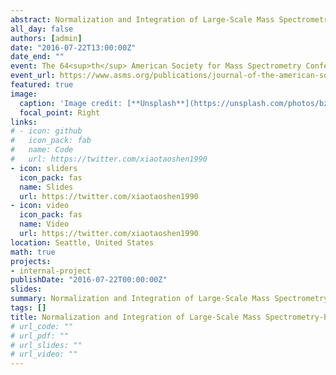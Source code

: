 ```yaml
---
abstract: Normalization and Integration of Large-Scale Mass Spectrometry-based Metabolomics Data Using Support Vector Regression
all_day: false
authors: [admin]
date: "2016-07-22T13:00:00Z"
date_end: ""
event: The 64<sup>th</sup> American Society for Mass Spectrometry Conference
event_url: https://www.asms.org/publications/journal-of-the-american-society-for-mass-spectrometry-group/news-detail/2016/07/22/highlights-from-the-64th-annual-asms-conference
featured: true
image:
  caption: 'Image credit: [**Unsplash**](https://unsplash.com/photos/bzdhc5b3Bxs)'
  focal_point: Right
links:
# - icon: github
#   icon_pack: fab
#   name: Code
#   url: https://twitter.com/xiaotaoshen1990
- icon: sliders
  icon_pack: fas
  name: Slides
  url: https://twitter.com/xiaotaoshen1990
- icon: video
  icon_pack: fas
  name: Video
  url: https://twitter.com/xiaotaoshen1990
location: Seattle, United States
math: true
projects:
- internal-project
publishDate: "2016-07-22T00:00:00Z"
slides: 
summary: Normalization and Integration of Large-Scale Mass Spectrometry-based Metabolomics Data Using Support Vector Regression
tags: []
title: Normalization and Integration of Large-Scale Mass Spectrometry-based Metabolomics Data Using Support Vector Regression
# url_code: ""
# url_pdf: ""
# url_slides: ""
# url_video: ""
---
```

